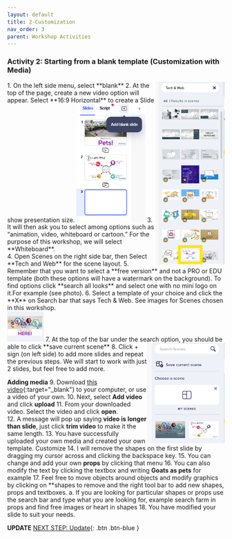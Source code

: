 ```yaml
---
layout: default
title: 2-Customization
nav_order: 3
parent: Workshop Activities
---
```

### Activity 2: Starting from a blank template (Customization with Media)
<img src="images/free-template.png" style="float:right;width:160px;" alt="Free Template Scenes">
1.	On the left side menu, select **blank**
2.	At the top of the page, create a new video option will appear. Select **16:9 Horizontal** to create a Slide show presentation size.
<img src="images/blank-slide.png" style="width:160px;" alt="Free Template Scenes">
3.	It will then ask you to select among options such as “animation, video, whiteboard or cartoon.” For the purpose of this workshop, we will select **Whiteboard**.<br> 
4.	Open Scenes on the right side bar, then Select **Tech and Web** for the scene layout.
5.	Remember that you want to select a **free version** and not a PRO or EDU template (both these options will have a watermark on the background). To find options click **search all looks** and select one with no mini logo on it.For example (see photo).
6. Select a template of your choice and click the **X** on Search bar that says Tech & Web. See images for Scenes chosen in this workshop. <br> <img src="images/example-powtoon.png" alt="Free Scenes example 2">
7.	At the top of the bar under the search option, you should be able to click **save current scene**
<img src="images/save-scenes.png" style="float:right;width:180px;" alt="Save current Scenes button">
8.	Click + sign (on left side) to add more slides and repeat the previous steps. We will start to work with just 2 slides, but feel free to add more.

**Adding media**
9.	Download [this video](http://bit.ly/dsc-goat-video){:target="_blank"} to your computer, or use a video of your own. 
10.	Next, select **Add video** and click **upload**
11. From your downloaded video. Select the video and click **open**.  
12.	 A message will pop up saying **video is longer than slide**, just click **trim video** to make it the same length.
13.	You have successfully uploaded your own media and created your own template. 
Customize 
14.	I will remove the shapes on the first slide by dragging my cursor across and clicking the backspace key. 
15.	You can change and add your own **props** by clicking that menu
16.	You can also modify the text by clicking the textbox and writing **Goats as pets** for example
17.	Feel free to move objects around objects and modify graphics by clicking on **shapes to remove and the right tool bar to add new shapes, props and textboxes. 
a.	If you are looking for particular shapes or props use the search bar and type what you are looking for, example search farm in props and find free images or heart in shapes
18.	You have modified your slide to suit your needs. 


**UPDATE**
[NEXT STEP: Update](update.html){: .btn .btn-blue }

